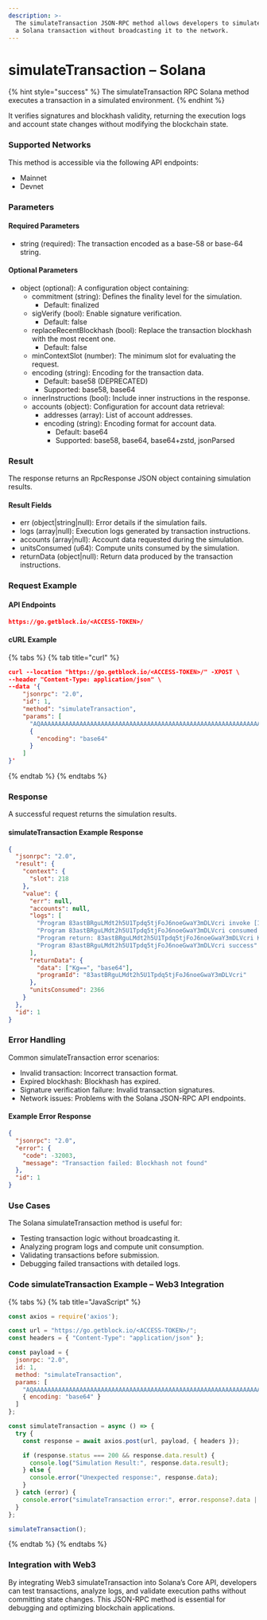 ```yaml
---
description: >-
  The simulateTransaction JSON-RPC method allows developers to simulate sending
  a Solana transaction without broadcasting it to the network.
---
```


# simulateTransaction – Solana

{% hint style="success" %}
The simulateTransaction RPC Solana method executes a transaction in a simulated environment.&#x20;
{% endhint %}

It verifies signatures and blockhash validity, returning the execution logs and account state changes without modifying the blockchain state.

### Supported Networks

This method is accessible via the following API endpoints:

* Mainnet
* Devnet

### Parameters

#### Required Parameters

* string (required): The transaction encoded as a base-58 or base-64 string.

#### Optional Parameters

* object (optional): A configuration object containing:
  * commitment (string): Defines the finality level for the simulation.
    * Default: finalized
  * sigVerify (bool): Enable signature verification.
    * Default: false
  * replaceRecentBlockhash (bool): Replace the transaction blockhash with the most recent one.
    * Default: false
  * minContextSlot (number): The minimum slot for evaluating the request.
  * encoding (string): Encoding for the transaction data.
    * Default: base58 (DEPRECATED)
    * Supported: base58, base64
  * innerInstructions (bool): Include inner instructions in the response.
  * accounts (object): Configuration for account data retrieval:
    * addresses (array): List of account addresses.
    * encoding (string): Encoding format for account data.
      * Default: base64
      * Supported: base58, base64, base64+zstd, jsonParsed

### Result

The response returns an RpcResponse JSON object containing simulation results.

#### Result Fields

* err (object|string|null): Error details if the simulation fails.
* logs (array|null): Execution logs generated by transaction instructions.
* accounts (array|null): Account data requested during the simulation.
* unitsConsumed (u64): Compute units consumed by the simulation.
* returnData (object|null): Return data produced by the transaction instructions.

### Request Example

#### API Endpoints

```json
https://go.getblock.io/<ACCESS-TOKEN>/
```

#### cURL Example

{% tabs %}
{% tab title="curl" %}
```json
curl --location "https://go.getblock.io/<ACCESS-TOKEN>/" -XPOST \
--header "Content-Type: application/json" \
--data '{
    "jsonrpc": "2.0",
    "id": 1,
    "method": "simulateTransaction",
    "params": [
      "AQAAAAAAAAAAAAAAAAAAAAAAAAAAAAAAAAAAAAAAAAAAAAAAAAAAAAAAAAAAAAAAAAAAAAAAAAAAAAAAAAAAAAABAAEDArczbMia1tLmq7zz4DinMNN0pJ1JtLdqIJPUw3YrGCzYAMHBsgN27lcgB6H2WQvFgyZuJYHa46puOQo9yQ8CVQbd9uHXZaGT2cvhRs7reawctIXtX1s3kTqM9YV+/wCp20C7Wj2aiuk5TReAXo+VTVg8QTHjs0UjNMMKCvpzZ+ABAgEBARU=",
      {
        "encoding": "base64"
      }
    ]
}'
```
{% endtab %}
{% endtabs %}

### Response

A successful request returns the simulation results.

#### simulateTransaction Example Response

```json
{
  "jsonrpc": "2.0",
  "result": {
    "context": {
      "slot": 218
    },
    "value": {
      "err": null,
      "accounts": null,
      "logs": [
        "Program 83astBRguLMdt2h5U1Tpdq5tjFoJ6noeGwaY3mDLVcri invoke [1]",
        "Program 83astBRguLMdt2h5U1Tpdq5tjFoJ6noeGwaY3mDLVcri consumed 2366 of 1400000 compute units",
        "Program return: 83astBRguLMdt2h5U1Tpdq5tjFoJ6noeGwaY3mDLVcri KgAAAAAAAAA=",
        "Program 83astBRguLMdt2h5U1Tpdq5tjFoJ6noeGwaY3mDLVcri success"
      ],
      "returnData": {
        "data": ["Kg==", "base64"],
        "programId": "83astBRguLMdt2h5U1Tpdq5tjFoJ6noeGwaY3mDLVcri"
      },
      "unitsConsumed": 2366
    }
  },
  "id": 1
}
```

### Error Handling

Common simulateTransaction error scenarios:

* Invalid transaction: Incorrect transaction format.
* Expired blockhash: Blockhash has expired.
* Signature verification failure: Invalid transaction signatures.
* Network issues: Problems with the Solana JSON-RPC API endpoints.

#### Example Error Response

```json
{
  "jsonrpc": "2.0",
  "error": {
    "code": -32003,
    "message": "Transaction failed: Blockhash not found"
  },
  "id": 1
}
```

### Use Cases

The Solana simulateTransaction method is useful for:

* Testing transaction logic without broadcasting it.
* Analyzing program logs and compute unit consumption.
* Validating transactions before submission.
* Debugging failed transactions with detailed logs.

### Code simulateTransaction Example – Web3 Integration

{% tabs %}
{% tab title="JavaScript" %}
```javascript
const axios = require('axios');

const url = "https://go.getblock.io/<ACCESS-TOKEN>/";
const headers = { "Content-Type": "application/json" };

const payload = {
  jsonrpc: "2.0",
  id: 1,
  method: "simulateTransaction",
  params: [
    "AQAAAAAAAAAAAAAAAAAAAAAAAAAAAAAAAAAAAAAAAAAAAAAAAAAAAAAAAAAAAAAAAAAAAAAAAAAAAAAAAAAAAAABAAEDArczbMia1tLmq7zz4DinMNN0pJ1JtLdqIJPUw3YrGCzYAMHBsgN27lcgB6H2WQvFgyZuJYHa46puOQo9yQ8CVQbd9uHXZaGT2cvhRs7reawctIXtX1s3kTqM9YV+/wCp20C7Wj2aiuk5TReAXo+VTVg8QTHjs0UjNMMKCvpzZ+ABAgEBARU=",
    { encoding: "base64" }
  ]
};

const simulateTransaction = async () => {
  try {
    const response = await axios.post(url, payload, { headers });

    if (response.status === 200 && response.data.result) {
      console.log("Simulation Result:", response.data.result);
    } else {
      console.error("Unexpected response:", response.data);
    }
  } catch (error) {
    console.error("simulateTransaction error:", error.response?.data || error.message);
  }
};

simulateTransaction();

```
{% endtab %}
{% endtabs %}

### Integration with Web3

By integrating Web3 simulateTransaction into Solana’s Core API, developers can test transactions, analyze logs, and validate execution paths without committing state changes. This JSON-RPC method is essential for debugging and optimizing blockchain applications.
